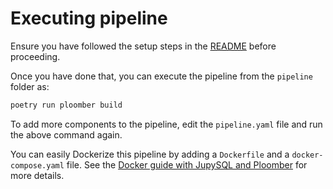 # Executing pipeline

Ensure you have followed the setup steps in the [README](../README.md) before proceeding.

Once you have done that, you can execute the pipeline from the `pipeline` folder as:

```bash
poetry run ploomber build
```

To add more components to the pipeline, edit the `pipeline.yaml` file and run the above command again.

You can easily Dockerize this pipeline by adding a `Dockerfile` and a `docker-compose.yaml` file. See the [Docker guide with JupySQL and Ploomber](https://ploomber-sql.readthedocs.io/en/latest/packaging-your-sql-project/etl-eda-pipeline-with-ploomber.html) for more details.